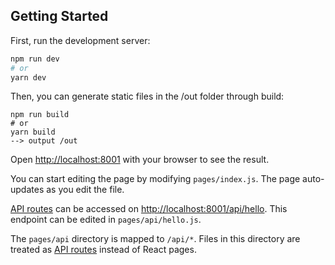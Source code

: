 ## Getting Started

First, run the development server:

```bash
npm run dev
# or
yarn dev
```

Then, you can generate static files in the /out folder through build:

```build
npm run build
# or
yarn build
--> output /out
```

Open [http://localhost:8001](http://localhost:8001) with your browser to see the result.

You can start editing the page by modifying `pages/index.js`. The page auto-updates as you edit the file.

[API routes](https://nextjs.org/docs/api-routes/introduction) can be accessed on [http://localhost:8001/api/hello](http://localhost:8001/api/hello). This endpoint can be edited in `pages/api/hello.js`.

The `pages/api` directory is mapped to `/api/*`. Files in this directory are treated as [API routes](https://nextjs.org/docs/api-routes/introduction) instead of React pages.
